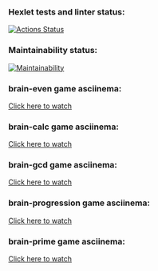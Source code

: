 ### Hexlet tests and linter status:
[![Actions Status](https://github.com/NMorphey/python-project-49/workflows/hexlet-check/badge.svg)](https://github.com/NMorphey/python-project-49/actions)
### Maintainability status:
[![Maintainability](https://api.codeclimate.com/v1/badges/7eb1211020aaea7b9b83/maintainability)](https://codeclimate.com/github/NMorphey/python-project-49/maintainability)
### brain-even game asciinema:
[Click here to watch](https://asciinema.org/a/Izhu5dpBUSd5RfzRgrDvLuEth/)
### brain-calc game asciinema:
[Click here to watch](https://asciinema.org/a/3N22CLAs5JEHqmj4ecXBo0YCD)
### brain-gcd game asciinema:
[Click here to watch](https://asciinema.org/a/vOd09iVkUIudgOwR7FNAHvQp4)
### brain-progression game asciinema:
[Click here to watch](https://asciinema.org/a/TZR1kXzQ6N8mbqSg4mdIiwG57)
### brain-prime game asciinema:
[Click here to watch](https://asciinema.org/a/KaTYq1GpmNKTilr5pjdnLuCmx)